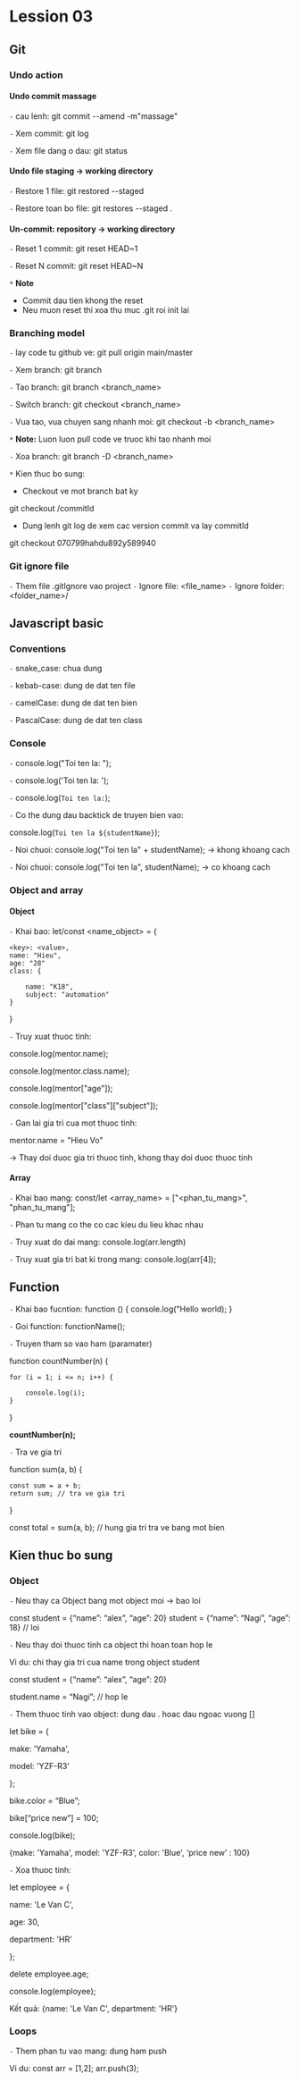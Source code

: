 # **Lession 03**
## **Git**
### **Undo action**

#### Undo commit massage

`-` cau lenh: git commit --amend  -m"massage"

`-` Xem commit: git log

`-` Xem file dang o dau: git status

#### Undo file staging -> working directory

`-` Restore 1 file:  git restored --staged <file name>

`-` Restore toan bo file: git restores --staged .

#### Un-commit: repository -> working directory

`-` Reset 1 commit: git reset HEAD~1

`-` Reset N commit: git reset HEAD~N

`*` **Note**
- Commit dau tien khong the reset
- Neu muon reset thi xoa thu muc .git roi init lai

### **Branching model**

`-` lay code tu github ve: git pull origin main/master

`-` Xem branch: git branch

`-` Tao branch: git branch  <branch_name>

`-` Switch branch: git checkout <branch_name>

`-` Vua tao, vua chuyen sang nhanh moi: git checkout -b <branch_name>

`*` **Note:** Luon luon pull code ve truoc khi tao nhanh moi

`-` Xoa branch: git branch -D <branch_name>

`*` Kien thuc bo sung: 
- Checkout ve mot branch bat ky

git checkout <reversion>/commitId

- Dung lenh git log de xem cac version commit va lay commitId

git checkout 070799hahdu892y589940

### Git ignore file

`-` Them file .gitIgnore vao project
`-` Ignore file: <file_name>
`-` Ignore folder: <folder_name>/


## **Javascript basic**

### Conventions

`-` snake_case: chua dung

`-` kebab-case: dung de dat ten file

`-` camelCase: dung de dat ten bien

`-` PascalCase: dung de dat ten class

### Console

`-` console.log("Toi ten la: ");

`-` console.log('Toi ten la: ');

`-` console.log(` Toi ten la: `);

`-` Co the dung dau backtick de truyen bien vao:

console.log(`Toi ten la ${studentName}`);

`-` Noi chuoi: console.log("Toi ten la" + studentName); -> khong khoang cach

`-` Noi chuoi: console.log("Toi ten la", studentName); -> co khoang cach


### **Object and array**

#### Object

`-` Khai bao:
let/const <name_object> = {

    <key>: <value>,
    name: "Hieu",
    age: "28"
    class: {

        name: "K18",
        subject: "automation"
    }
}

`-` Truy xuat thuoc tinh:

console.log(mentor.name);

console.log(mentor.class.name);

console.log(mentor["age"]);

console.log(mentor["class"]["subject"]);

`-` Gan lai gia tri cua mot thuoc tinh:

mentor.name = "Hieu Vo"

-> Thay doi duoc gia tri thuoc tinh, khong thay doi duoc thuoc tinh

#### Array

`-` Khai bao mang: const/let <array_name> = ["<phan_tu_mang>", "phan_tu_mang"];

`-` Phan tu mang co the co cac kieu du lieu khac nhau

`-` Truy xuat do dai mang: console.log(arr.length)

`-` Truy xuat gia tri bat ki trong mang: console.log(arr[4]);

## **Function**

`-` Khai bao fucntion:
function <functionName>() {
    console.log("Hello world);
}

`-` Goi function: functionName();

`-` Truyen tham so vao ham (paramater)

function countNumber(n) {

    for (i = 1; i <= n; i++) {

        console.log(i);
    }

}

**countNumber(n);**

`-` Tra ve gia tri

function sum(a, b) {

    const sum = a + b;
    return sum; // tra ve gia tri
}

const total = sum(a, b); // hung gia tri tra ve bang mot bien

## **Kien thuc bo sung**

### Object

`-` Neu thay ca Object bang mot object moi -> bao loi

const student = {“name”: “alex”, “age”: 20}
student = {“name”: “Nagi”, “age”: 18} // loi


`-` Neu thay doi thuoc tinh ca object thi hoan toan hop le

Vi du: chi thay gia tri cua name trong object student

const student = {“name”: “alex”, “age”: 20}

student.name = “Nagi”; // hop le

`-` Them thuoc tinh vao object: dung dau . hoac dau ngoac vuong []

let bike = {

make: 'Yamaha',

model: 'YZF-R3'

};

bike.color = “Blue”;

bike[“price new”] = 100;

console.log(bike);

{make: 'Yamaha', model: 'YZF-R3', color: 'Blue', ‘price new’ : 100}

`-` Xoa thuoc tinh:

let employee = {

name: 'Le Van C',

age: 30,

department: 'HR'

};

delete employee.age;

console.log(employee);

Kết quả:
{name: 'Le Van C', department: 'HR'}

### Loops

`-` Them phan tu vao mang: dung ham push

Vi du:
const arr = [1,2];
arr.push(3);


